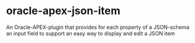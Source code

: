 # oracle-apex-json-item
An Oracle-APEX-plugin that provides for each property of a JSON-schema an input field to support an easy way to display and edit a JSON item

